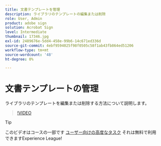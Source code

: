 ```yaml
---
title: 文書テンプレートを管理
description: ライブラリのテンプレートの編集または削除
role: User, Admin
product: adobe sign
solution: Acrobat Sign
level: Intermediate
thumbnail: 17346.jpg
exl-id: 2489676e-5dd4-458e-99b6-14c671ed336d
source-git-commit: 4ebf9594025f98f0505c58f1ab43fb864ed51206
workflow-type: tm+mt
source-wordcount: '48'
ht-degree: 0%

---
```


# 文書テンプレートの管理

ライブラリのテンプレートを編集または削除する方法について説明します。

>[!VIDEO](https://video.tv.adobe.com/v/342567?quality=12&learn=on&hidetitle=true)

>[!TIP]
>
>このビデオはコースの一部です [ユーザー向けの高度なタスク](https://experienceleague.adobe.com/?recommended=Sign-U-1-2020.3) それは無料で利用できますExperience League!
